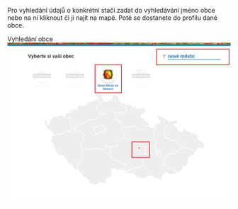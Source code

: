 Pro vyhledání údajů o konkrétní stačí zadat do vyhledávání jméno obce nebo na ní kliknout či ji najít na mapě. Poté se dostanete do profilu dané obce.

Vyhledání obce
![Vyhledání obce](vyhledani-obce.jpg)
